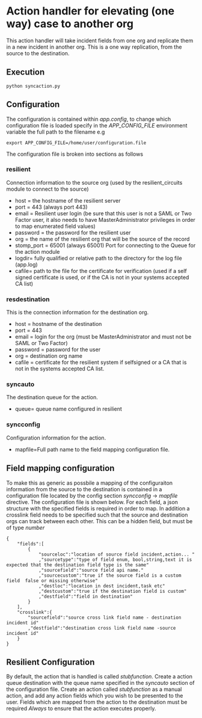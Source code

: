 # Action handler for elevating (one way) case to another org
This action handler will take incident fields from one org and replicate them in a new incident in another org.  This is a one way replication, from the source to the destination.

## Execution
```
python syncaction.py
```

## Configuration
The configuration is contained within *app.config*, to change which configuration file is loaded specify in the *APP_CONFIG_FILE* environment variable the full path to the filename e.g
```
export APP_CONFIG_FILE=/home/user/configuration.file
```

The configuration file is broken into sections as follows
### resilient
Connection information to the source org (used by the resilient_circuits module to connect to the source)
+ host = the hostname of the resilient server
+ port = 443 (always port 443)
+ email = Resilient user login (be sure that this user is not a SAML or Two Factor user, it also needs to have MasterAdministrator privileges in order to map enumerated field values)
+ password = the password for the resilient user
+ org = the name of the resilient org that will be the source of the record
+ stomp_port = 65001 (always 65001) Port for connecting to the Queue for the action module
+ logdir= fully qualified or relative path to the directory for the log file (app.log)
+ cafile= path to the file for the certificate for verification (used if a self signed certificate is used, or if the CA is not in your systems accepted CA list)

### resdestination
This is the connection information for the destination org.
+ host = hostname of the destination
+ port = 443
+ email = login for the org (must be MasterAdministrator and must not be SAML or Two Factor)
+ password = password for the user
+ org = destination org name
+ cafile = certificate for the resilient system if selfsigned or a CA that is not in the systems accepted CA list.

### syncauto
The destination queue for the action.  
+ queue= queue name configured in resilient

### syncconfig
Configuration information for the action.  
+ mapfile=Full path name to the field mapping configuration file.

## Field mapping configuration
To make this as generic as possbile a mapping of the configuraiton information from the source to the destination is contained in a configuration file located by the config section *syncconfig* -> *mapfile* directive.  The configuration file is shown below.  For each field, a json structure with the specified fields is required in order to map.  In addition a crosslink field needs to be specified such that the source and destination orgs can track between each other.  This can be a hidden field, but must be of type *number* 
```
{
    "fields":[
        {
            "sourceloc":"location of source field incident,action... "
            ,"sourcetype":"type of field enum, bool,string,text it is expected that the destination field type is the same"
            ,"sourcefield":"source field api name."
            ,"sourcecustom":"true if the source field is a custom field  false or missing otherwise"
            ,"destloc":"location in dest incident,task etc"
            ,"destcustom":"true if the destination field is custom"
            ,"destfield":"field in destination"
        }
    ],
    "crosslink":{
        "sourcefield":"source cross link field name - destination incident id"
        ,"destfield":"destination cross link field name -source incident id"
    }
}
```

## Resilient Configuration
By default, the action that is handled is called *stubfunction*.  Create a action queue destination with the queue name specified in the *syncauto* section of the configuration file. Create an action called *stubfunction* as a manual action, and add any action fields which you wish to be presented to the user.  Fields which are mapped from the action to the destination must be required *Always* to ensure that the action executes properly.